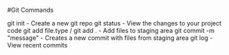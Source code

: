 #Git Commands

git init - Create a new git repo
git status - View the changes to your project code
git add file.type / git add . - Add files to staging area
git commit -m "message" - Creates a new commit with files from staging area
git log - View recent commits